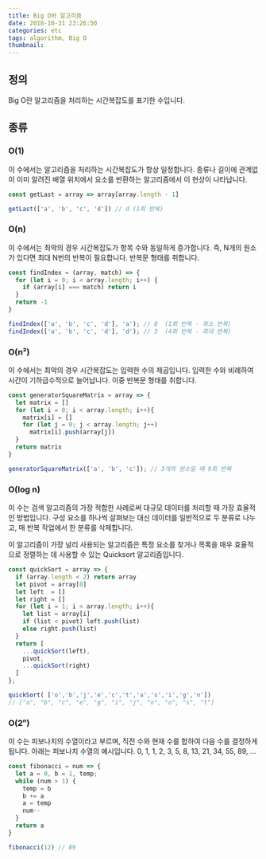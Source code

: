 ```yaml
---
title: Big O와 알고리즘
date: 2018-10-31 23:26:50
categories: etc
tags: algorithm, Big O
thumbnail:
---
```


## 정의
Big O란 알고리즘을 처리하는 시간복잡도를 표기한 수입니다.

## 종류
### O(1)
이 수에서는 알고리즘을 처리하는 시간복잡도가 항상 일정합니다.
종류나 길이에 관계없이 이미 알려진 배열 위치에서 요소를 반환하는 알고리즘에서 이 현상이 나타납니다.
```js
const getLast = array => array[array.length - 1]

getLast(['a', 'b', 'c', 'd']) // d (1회 반복)
```

### O(n)
이 수에서는 최악의 경우 시간복잡도가 항목 수와 동일하게 증가합니다.
즉, N개의 원소가 있다면 최대 N번의 반복이 필요합니다.
반복문 형태를 취합니다.
```js
const findIndex = (array, match) => {
  for (let i = 0; i < array.length; i++) {
    if (array[i] === match) return i
  }
  return -1
}

findIndex(['a', 'b', 'c', 'd'], 'a'); // 0  (1회 반복 - 최소 반복)
findIndex(['a', 'b', 'c', 'd'], 'd'); // 3  (4회 반복 - 최대 반복)
```
### O(n²)
이 수에서는 최악의 경우 시간복잡도는 입력한 수의 제곱입니다.
입력한 수와 비례하여 시간이 기하급수적으로 늘어납니다.
이중 반복문 형태를 취합니다.
```js
const generatorSquareMatrix = array => {
  let matrix = []
  for (let i = 0; i < array.length; i++){ 
    matrix[i] = []
    for (let j = 0; j < array.length; j++)
      matrix[i].push(array[j])
  }
  return matrix
}

generatorSquareMatrix(['a', 'b', 'c']); // 3개의 원소일 때 9회 반복
```
### O(log n)
이 수는 검색 알고리즘의 가장 적합한 사례로써 대규모 데이터를 처리할 때 가장 효율적인 방법입니다.
구성 요소를 하나씩 살펴보는 대신 데이터를 일반적으로 두 분류로 나누고, 매 반복 작업에서 한 분류를 삭제합니다.

이 알고리즘이 가장 널리 사용되는 알고리즘은 특정 요소를 찾거나 목록을 매우 효율적으로 정렬하는 데 사용할 수 있는 Quicksort 알고리즘입니다.
```js
const quickSort = array => {
  if (array.length < 2) return array
  let pivot = array[0]
  let left  = []
  let right = []
  for (let i = 1; i < array.length; i++){
    let list = array[i]
    if (list < pivot) left.push(list)
    else right.push(list)
  }
  return [
    ...quickSort(left), 
    pivot, 
    ...quickSort(right)
  ]
};

quickSort( ['o','b','j','e','c','t','a','s','i','g','n'])
// ["a", "b", "c", "e", "g", "i", "j", "n", "o", "s", "t"]
```
### O(2ⁿ)
이 수는 피보나치의 수열이라고 부르며, 직전 수와 현재 수를 합하여 다음 수를 결정하게 됩니다.
아래는 피보나치 수열의 예시입니다.
0, 1, 1, 2, 3, 5, 8, 13, 21, 34, 55, 89, ...
```js
const fibonacci = num => {
  let a = 0, b = 1, temp;
  while (num > 1) {
    temp = b
    b += a
    a = temp
    num--
  }
  return a
}

fibonacci(12) // 89
```